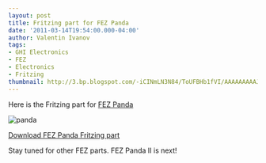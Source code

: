 ```yaml
---
layout: post
title: Fritzing part for FEZ Panda
date: '2011-03-14T19:54:00.000-04:00'
author: Valentin Ivanov
tags:
- GHI Electronics
- FEZ
- Electronics
- Fritzing
thumbnail: http://3.bp.blogspot.com/-iCINmLN3N84/ToUFBHb1fVI/AAAAAAAAAJw/DADv5SC7rrc/s72-c/Fritzing_PandaI.jpg
---
```

Here is the Fritzing part for [FEZ Panda](https://www.ghielectronics.com/catalog/product/135)

![panda](https://3.bp.blogspot.com/-iCINmLN3N84/ToUFBHb1fVI/AAAAAAAAAJw/DADv5SC7rrc/s1600/Fritzing_PandaI.jpg)

[Download FEZ Panda Fritzing part](https://www.microframeworkprojects.com/images/f/fd/Fritzing_FEZ_Panda.zip)

Stay tuned for other FEZ parts. FEZ Panda II is next!